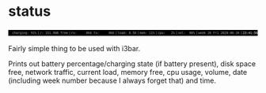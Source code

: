 status
======

![screenshot](/screenshot.png)

Fairly simple thing to be used with i3bar.

Prints out battery percentage/charging state (if battery present), disk space
free, network traffic, current load, memory free, cpu usage, volume, date
(including week number because I always forget that) and time.
